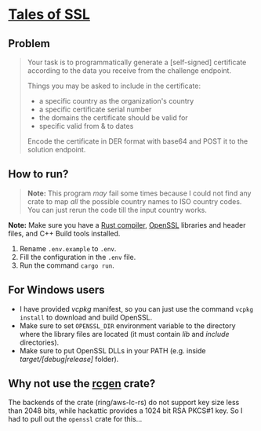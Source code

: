# [Tales of SSL](https://hackattic.com/challenges/tales_of_ssl)

## Problem
> Your task is to programmatically generate a [self-signed] certificate according to the data you receive from the challenge endpoint.
>
> Things you may be asked to include in the certificate:
>
> - a specific country as the organization's country
> - a specific certificate serial number
> - the domains the certificate should be valid for
> - specific valid from & to dates
>
> Encode the certificate in DER format with base64 and POST it to the solution endpoint.

## How to run?
> **Note:** This program _may_ fail some times because I could not find any crate to map _all_ the possible country names to ISO country codes. You can just rerun the code till the input country works.

**Note:** Make sure you have a [Rust compiler](https://rust-lang.org/), [OpenSSL](https://docs.rs/openssl/0.10.74/openssl/index.html#automatic) libraries and header files, and C++ Build tools installed.
1. Rename `.env.example` to `.env`.
2. Fill the configuration in the `.env` file.
3. Run the command `cargo run`.

## For Windows users
- I have provided _vcpkg_ manifest, so you can just use the command `vcpkg install` to download and build OpenSSL.
- Make sure to set `OPENSSL_DIR` environment variable to the directory where the library files are located (it must contain _lib_ and _include_ directories).
- Make sure to put OpenSSL DLLs in your PATH (e.g. inside *target/[debug|release]* folder).

## Why not use the [rcgen](https://github.com/rustls/rcgen) crate?
The backends of the crate (ring/aws-lc-rs) do not support key size less than 2048 bits, while hackattic provides a 1024 bit RSA PKCS#1 key. So I had to pull out the `openssl` crate for this...
